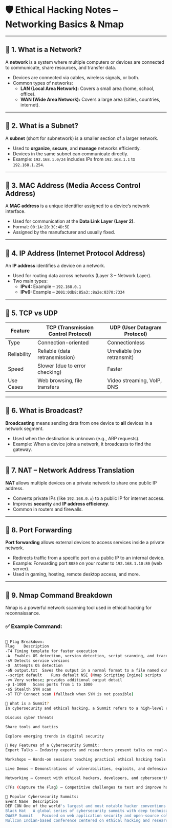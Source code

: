 # 🛡️ Ethical Hacking Notes – Networking Basics & Nmap

---

## 🔸 1. What is a Network?

A **network** is a system where multiple computers or devices are connected to communicate, share resources, and transfer data.

- Devices are connected via cables, wireless signals, or both.
- Common types of networks:
  - **LAN (Local Area Network):** Covers a small area (home, school, office).
  - **WAN (Wide Area Network):** Covers a large area (cities, countries, internet).

---

## 🔸 2. What is a Subnet?

A **subnet** (short for subnetwork) is a smaller section of a larger network.

- Used to **organize**, **secure**, and **manage** networks efficiently.
- Devices in the same subnet can communicate directly.
- Example: `192.168.1.0/24` includes IPs from `192.168.1.1` to `192.168.1.254`.

---

## 🔸 3. MAC Address (Media Access Control Address)

A **MAC address** is a unique identifier assigned to a device’s network interface.

- Used for communication at the **Data Link Layer (Layer 2)**.
- Format: `00:1A:2B:3C:4D:5E`
- Assigned by the manufacturer and usually fixed.

---

## 🔸 4. IP Address (Internet Protocol Address)

An **IP address** identifies a device on a network.

- Used for routing data across networks (Layer 3 – Network Layer).
- Two main types:
  - **IPv4:** Example – `192.168.0.1`
  - **IPv6:** Example – `2001:0db8:85a3::8a2e:0370:7334`

---

## 🔸 5. TCP vs UDP

| Feature     | TCP (Transmission Control Protocol) | UDP (User Datagram Protocol) |
|------------|--------------------------------------|------------------------------|
| Type       | Connection-oriented                  | Connectionless               |
| Reliability| Reliable (data retransmission)       | Unreliable (no retransmit)   |
| Speed      | Slower (due to error checking)       | Faster                       |
| Use Cases  | Web browsing, file transfers         | Video streaming, VoIP, DNS   |

---

## 🔸 6. What is Broadcast?

**Broadcasting** means sending data from one device to **all** devices in a network segment.

- Used when the destination is unknown (e.g., ARP requests).
- Example: When a device joins a network, it broadcasts to find the gateway.

---

## 🔸 7. NAT – Network Address Translation

**NAT** allows multiple devices on a private network to share one public IP address.

- Converts private IPs (like `192.168.0.x`) to a public IP for internet access.
- Improves **security** and **IP address efficiency**.
- Common in routers and firewalls.

---

## 🔸 8. Port Forwarding

**Port forwarding** allows external devices to access services inside a private network.

- Redirects traffic from a specific port on a public IP to an internal device.
- Example: Forwarding port `8080` on your router to `192.168.1.10:80` (web server).
- Used in gaming, hosting, remote desktop access, and more.

---

## 🔸 9. Nmap Command Breakdown

Nmap is a powerful network scanning tool used in ethical hacking for reconnaissance.

### ✅ Example Command:

```bash nmap -T4 -A -sV -O -oN output.txt --script default -vv -p 1-1000 -sS -sT target.com

🔹 Flag Breakdown:
Flag	Description
-T4	Timing template for faster execution
-A	Enables OS detection, version detection, script scanning, and traceroute
-sV	Detects service versions
-O	Attempts OS detection
-oN output.txt	Saves the output in a normal format to a file named output.txt
--script default	Runs default NSE (Nmap Scripting Engine) scripts
-vv	Very verbose; provides additional output detail
-p 1-1000	Scans ports from 1 to 1000
-sS	Stealth SYN scan
-sT	TCP Connect scan (fallback when SYN is not possible)

🔸 What is a Summit?
In cybersecurity and ethical hacking, a Summit refers to a high-level conference or event where professionals, researchers, and hackers convene to:

Discuss cyber threats

Share tools and tactics

Explore emerging trends in digital security

🔹 Key Features of a Cybersecurity Summit:
Expert Talks – Industry experts and researchers present talks on real-world incidents and findings.

Workshops – Hands-on sessions teaching practical ethical hacking tools and techniques.

Live Demos – Demonstrations of vulnerabilities, exploits, and defensive tools.

Networking – Connect with ethical hackers, developers, and cybersecurity leaders.

CTFs (Capture the Flag) – Competitive challenges to test and improve hacking skills.

🔹 Popular Cybersecurity Summits:
Event Name	Description
DEF CON	One of the world's largest and most notable hacker conventions.
Black Hat	A global series of cybersecurity summits with deep technical talks.
OWASP Summit	Focused on web application security and open-source collaboration.
Nullcon	Indian-based conference centered on ethical hacking and research.
